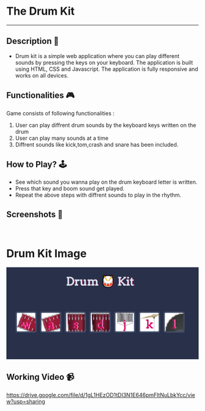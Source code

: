 
# **The Drum Kit**

---

## **Description 📃**

- Drum kit is a simple web application where you can play different sounds by pressing the keys on your keyboard. The application is built using HTML, CSS and Javascript. The application is fully responsive and works on all devices.

## **Functionalities 🎮**

Game consists of following functionalities :

<ol>
<li>User can play diffrent drum sounds by the keyboard keys written on the drum</li>
<li>User can play many sounds at a time</li>
<li>Diffrent sounds like kick,tom,crash and snare has been included.</li>
</ol>

## **How to Play? 🕹️**

- See which sound you wanna play on the drum keyboard letter is written.
- Press that key and boom sound get played.
- Repeat the above steps with diffrent sounds to play in the rhythm.

## **Screenshots 📸**

<br>
<h1>Drum Kit Image</h1>
<img src = "assets\images\Drum_And_Kit.png"></img>


## **Working Video 📹**

<!-- <video controls>
<source src="assets\demo_video.mp4" type="video/mp4">
</video> -->


https://drive.google.com/file/d/1gL1HEzOD1tDI3N1E646pmFltNuLbkYcc/view?usp=sharing


<!-- add your working video over here -->